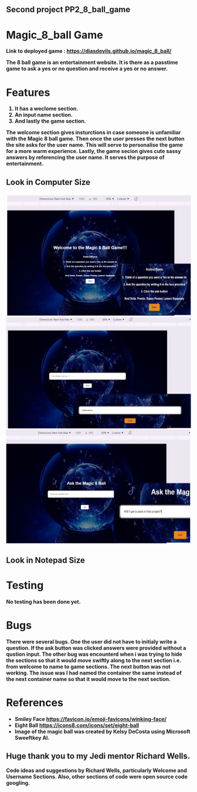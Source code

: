 ## Second project PP2_8_ball_game

# Magic_8_ball Game
<b> Link to deployed game <b>: https://diasdevils.github.io/magic_8_ball/

The 8 ball game is an entertainment website. 
It is there as a passtime game to ask a yes or no question and receive a yes or no answer.


# Features
1. It has a weclome section.
2. An input name section.
3. And lastly the game section.

The welcome section gives insturctions in case someone is unfamiliar with the Magic 8 ball game.
Then once the user presses the next button the site asks for the user name. This will serve to personalise
the game for a more warm experience.
Lastly, the game secion gives cute sassy answers by referencing the user name.
It serves the purpose of entertainment.

## Look in Computer Size
![Computer Size](assets/images/Weclome_Computer.jpg)
![Computer Size](assets/images/Username_Computer.jpg)
![Computer Size](assets/images/Question_Computer.jpg)

## Look in Notepad Size

# Testing
No testing has been done yet.

# Bugs
There were several bugs.
One the user did not have to initialy write a question. If the ask button was clicked answers were provided without a qustion input.
The other bug was encounterd when i was trying to hide the sections so that it would move swiftly along to the next section i.e. from welcome to name to game sections. The next button was not working. The issue was I had named the container the same instead of the next container name so that it would move to the next section.



# References
* Smiley Face https://favicon.io/emoji-favicons/winking-face/
* Eight Ball https://icons8.com/icons/set/eight-ball
* Image of the magic ball was created by Kelsy DeCosta using Microsoft Sweeftkey AI.

## Huge thank you to my Jedi mentor Richard Wells.
Code ideas and suggestions by Richard Wells, particularly Welcome and Username Sections.
Also, other sections of code were open source code googling.
